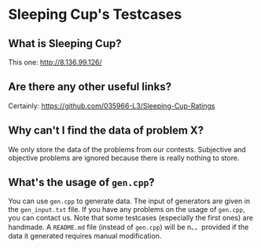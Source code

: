 # Sleeping Cup's Testcases

## What is Sleeping Cup?

This one: <http://8.136.99.126/>

## Are there any other useful links?

Certainly: <https://github.com/035966-L3/Sleeping-Cup-Ratings>

## Why can't I find the data of problem X?

We only store the data of the problems from our contests. Subjective and objective problems are ignored because there is really nothing to store.

## What's the usage of `gen.cpp`?

You can use `gen.cpp` to generate data. The input of generators are given in the `gen_input.txt` file. If you have any problems on the usage of `gen.cpp`, you can contact us. Note that some testcases (especially the first ones) are handmade. A `README.md` file (instead of `gen.cpp`) will be n、、provided if the data it generated requires manual modification.
